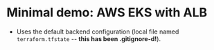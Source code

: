 Minimal demo: AWS EKS with ALB
==============================

- Uses the default backend configuration (local file named `terraform.tfstate` -- **this has been .gitignore-d!**).
